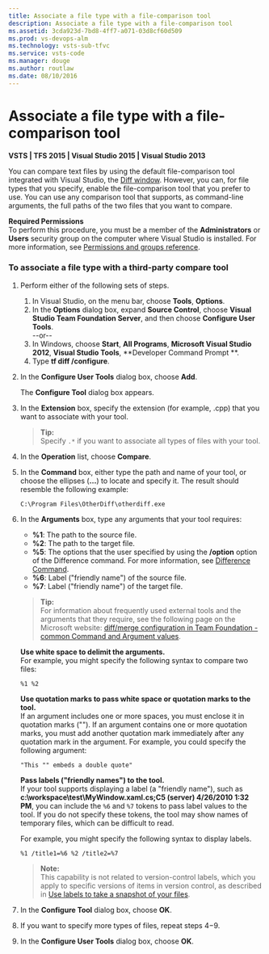 ```yaml
---
title: Associate a file type with a file-comparison tool
description: Associate a file type with a file-comparison tool
ms.assetid: 3cda923d-7bd8-4ff7-a071-03d8cf60d509
ms.prod: vs-devops-alm
ms.technology: vsts-sub-tfvc
ms.service: vsts-code
ms.manager: douge
ms.author: routlaw
ms.date: 08/10/2016
---
```


# Associate a file type with a file-comparison tool

**VSTS | TFS 2015 | Visual Studio 2015 | Visual Studio 2013**

You can compare text files by using the default file-comparison tool integrated with Visual Studio, the [Diff window](compare-files.md). However, you can, for file types that you specify, enable the file-comparison tool that you prefer to use. You can use any comparison tool that supports, as command-line arguments, the full paths of the two files that you want to compare.

**Required Permissions**  
To perform this procedure, you must be a member of the **Administrators** or **Users** security group on the computer where Visual Studio is installed. For more information, see [Permissions and groups reference](../security/permissions.md).

### To associate a file type with a third-party compare tool

1.  Perform either of the following sets of steps.  
    1.  In Visual Studio, on the menu bar, choose **Tools**, **Options**.  
    2.  In the **Options** dialog box, expand **Source Control**, choose **Visual Studio Team Foundation Server**, and then choose **Configure User Tools**.  
    --or--  
    1.  In Windows, choose **Start**, **All Programs**, **Microsoft Visual Studio 2012**, **Visual Studio Tools**, **Developer Command Prompt **.  
    2.  Type **tf diff /configure**.  
2.  In the **Configure User Tools** dialog box, choose **Add**.

    The **Configure Tool** dialog box appears.

3.  In the **Extension** box, specify the extension (for example, .cpp) that you want to associate with your tool.

	>**Tip:**  
	>Specify `.*` if you want to associate all types of files with your tool.
4.  In the **Operation** list, choose **Compare**.  
5.  In the **Command** box, either type the path and name of your tool, or choose the ellipses (**…**) to locate and specify it. The result should resemble the following example:

        C:\Program Files\OtherDiff\otherdiff.exe

6.  In the **Arguments** box, type any arguments that your tool requires:  
    -   **%1**: The path to the source file.  
    -   **%2**: The path to the target file.  
    -   **%5**: The options that the user specified by using the **/option** option of the Difference command. For more information, see [Difference Command](difference-command.md).  
    -   **%6**: Label ("friendly name") of the source file.  
    -   **%7**: Label ("friendly name") of the target file.

    >**Tip:**  
    >For information about frequently used external tools and the arguments that they require, see the following page on the Microsoft website: [diff/merge configuration in Team Foundation - common Command and Argument values](http://go.microsoft.com/fwlink/?LinkID=200171).

    **Use white space to delimit the arguments.**  
    For example, you might specify the following syntax to compare two files:

        %1 %2

    **Use quotation marks to pass white space or quotation marks to the tool.**  
    If an argument includes one or more spaces, you must enclose it in quotation marks (""). If an argument contains one or more quotation marks, you must add another quotation mark immediately after any quotation mark in the argument. For example, you could specify the following argument:

        "This "" embeds a double quote"

    **Pass labels ("friendly names") to the tool.**  
    If your tool supports displaying a label (a "friendly name"), such as **c:\\workspace\\test\\MyWindow.xaml.cs;C5 (server) 4/26/2010 1:32 PM**, you can include the `%6` and `%7` tokens to pass label values to the tool. If you do not specify these tokens, the tool may show names of temporary files, which can be difficult to read.

    For example, you might specify the following syntax to display labels.

        %1 /title1=%6 %2 /title2=%7

	>**Note:**  
	>This capability is not related to version-control labels, which you apply to specific versions of items in version control, as described in [Use labels to take a snapshot of your files](use-labels-take-snapshot-your-files.md).

7.  In the **Configure Tool** dialog box, choose **OK**.  
8.  If you want to specify more types of files, repeat steps 4−9.  
9.  In the **Configure User Tools** dialog box, choose **OK**.  
